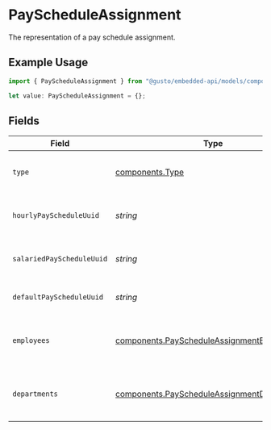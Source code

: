 # PayScheduleAssignment

The representation of a pay schedule assignment.

## Example Usage

```typescript
import { PayScheduleAssignment } from "@gusto/embedded-api/models/components";

let value: PayScheduleAssignment = {};
```

## Fields

| Field                                                                                                      | Type                                                                                                       | Required                                                                                                   | Description                                                                                                |
| ---------------------------------------------------------------------------------------------------------- | ---------------------------------------------------------------------------------------------------------- | ---------------------------------------------------------------------------------------------------------- | ---------------------------------------------------------------------------------------------------------- |
| `type`                                                                                                     | [components.Type](../../models/components/type.md)                                                         | :heavy_minus_sign:                                                                                         | The pay schedule assignment type.                                                                          |
| `hourlyPayScheduleUuid`                                                                                    | *string*                                                                                                   | :heavy_minus_sign:                                                                                         | Pay schedule for hourly employees.                                                                         |
| `salariedPayScheduleUuid`                                                                                  | *string*                                                                                                   | :heavy_minus_sign:                                                                                         | Pay schedule for salaried employees.                                                                       |
| `defaultPayScheduleUuid`                                                                                   | *string*                                                                                                   | :heavy_minus_sign:                                                                                         | Default pay schedule for employees.                                                                        |
| `employees`                                                                                                | [components.PayScheduleAssignmentEmployee](../../models/components/payscheduleassignmentemployee.md)[]     | :heavy_minus_sign:                                                                                         | List of employees and their pay schedules.                                                                 |
| `departments`                                                                                              | [components.PayScheduleAssignmentDepartment](../../models/components/payscheduleassignmentdepartment.md)[] | :heavy_minus_sign:                                                                                         | List of departments and their pay schedules.                                                               |